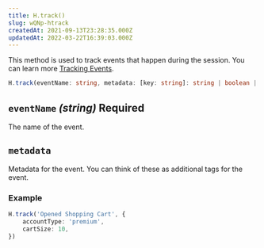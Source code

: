 ```yaml
---
title: H.track()
slug: wQNp-htrack
createdAt: 2021-09-13T23:28:35.000Z
updatedAt: 2022-03-22T16:39:03.000Z
---
```


This method is used to track events that happen during the session. You can learn more [Tracking Events](/session-replay/tracking-events).

```typescript
H.track(eventName: string, metadata: [key: string]: string | boolean | number) => void;
```

## `eventName` _(string)_ Required

The name of the event.

## `metadata`

Metadata for the event. You can think of these as additional tags for the event.

### Example

```typescript
H.track('Opened Shopping Cart', {
	accountType: 'premium',
	cartSize: 10,
})
```
